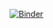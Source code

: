 [![Binder](https://mybinder.org/badge_logo.svg)](https://mybinder.org/v2/gh/jainpranav1/Drifting-Games/HEAD)
